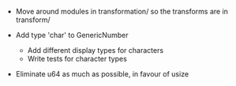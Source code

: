 * Move around modules in transformation/ so the transforms are in transform/
* Add type 'char' to GenericNumber
  * Add different display types for characters
  * Write tests for character types

* Eliminate u64 as much as possible, in favour of usize
